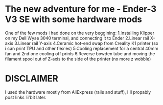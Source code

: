 # The new adventure for me - Ender-3 V3 SE with some hardware mods
One of the few mods i had done on the very beggining:
    1.Installing Klipper on my Dell Wyse 3040 terminal, and connecting it to Ender
    2.Linear rail X-axis
    3.Linear rail Y-axis
    4.Ceramic hot-end swap from Creality K1 printer (so i can print TPU and other flex'es)
    5.Cooling replacement for a central 40mm fan and 2nd one cooling off prints
    6.Reverse bowden tube and moving the filament spool out of Z-axis to the side of the printer (no more z wobble)

# DISCLAIMER
I used the hardware mostly from AliExpress (rails and stuff), I'll propably post links lil'bit later.
